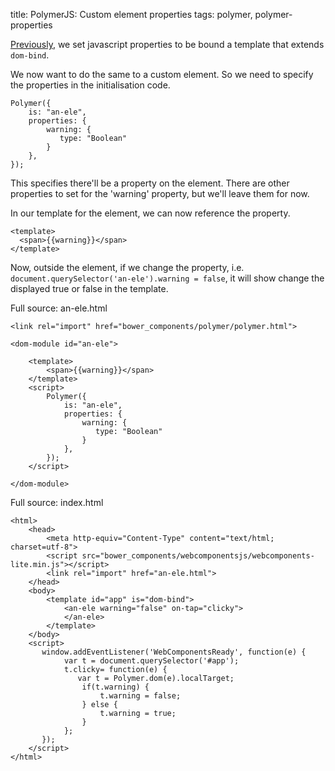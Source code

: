 title: PolymerJS: Custom element properties
tags: polymer, polymer-properties

[Previously](http://blog.denevell.org/polymer-simple-template-binding.html), we set javascript properties to be bound a template that extends ```dom-bind```.

We now want to do the same to a custom element. So we need to specify the properties in the initialisation code.

    Polymer({
        is: "an-ele",
        properties: {
            warning: {
               type: "Boolean"
            }
        },
    });

This specifies there'll be a property on the element. There are other properties to set for the 'warning' property, but we'll leave them for now.

In our template for the element, we can now reference the property.

    <template>
      <span>{{warning}}</span>
    </template>

Now, outside the element, if we change the property, i.e. ```document.querySelector('an-ele').warning = false```, it will show change the displayed true or false in the template.

Full source: an-ele.html

    <link rel="import" href="bower_components/polymer/polymer.html">
    
    <dom-module id="an-ele">
    
        <template>
            <span>{{warning}}</span>
        </template>
        <script>
            Polymer({
                is: "an-ele",
                properties: {
                    warning: {
                       type: "Boolean"
                    }
                },
            });
        </script>
    
    </dom-module>

Full source: index.html

    <html>
        <head>
            <meta http-equiv="Content-Type" content="text/html; charset=utf-8">
            <script src="bower_components/webcomponentsjs/webcomponents-lite.min.js"></script>
            <link rel="import" href="an-ele.html">
        </head>
        <body>
            <template id="app" is="dom-bind">
                <an-ele warning="false" on-tap="clicky">
                </an-ele>
            </template>
        </body>
        <script>
           window.addEventListener('WebComponentsReady', function(e) { 
                var t = document.querySelector('#app');
                t.clicky= function(e) {
                   var t = Polymer.dom(e).localTarget;
                    if(t.warning) {
                        t.warning = false;
                    } else {
                        t.warning = true;
                    }
                };
           });
        </script>
    </html>
